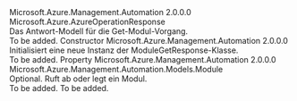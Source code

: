 <Type Name="ModuleGetResponse" FullName="Microsoft.Azure.Management.Automation.Models.ModuleGetResponse">
  <TypeSignature Language="C#" Value="public class ModuleGetResponse : Microsoft.Azure.AzureOperationResponse" />
  <TypeSignature Language="ILAsm" Value=".class public auto ansi beforefieldinit ModuleGetResponse extends Microsoft.Azure.AzureOperationResponse" />
  <TypeSignature Language="DocId" Value="T:Microsoft.Azure.Management.Automation.Models.ModuleGetResponse" />
  <TypeSignature Language="VB.NET" Value="Public Class ModuleGetResponse&#xA;Inherits AzureOperationResponse" />
  <TypeSignature Language="F#" Value="type ModuleGetResponse = class&#xA;    inherit AzureOperationResponse" />
  <AssemblyInfo>
    <AssemblyName>Microsoft.Azure.Management.Automation</AssemblyName>
    <AssemblyVersion>2.0.0.0</AssemblyVersion>
  </AssemblyInfo>
  <Base>
    <BaseTypeName>Microsoft.Azure.AzureOperationResponse</BaseTypeName>
  </Base>
  <Interfaces />
  <Docs>
    <summary>
            Das Antwort-Modell für die Get-Modul-Vorgang.
            </summary>
    <remarks>To be added.</remarks>
  </Docs>
  <Members>
    <Member MemberName=".ctor">
      <MemberSignature Language="C#" Value="public ModuleGetResponse ();" />
      <MemberSignature Language="ILAsm" Value=".method public hidebysig specialname rtspecialname instance void .ctor() cil managed" />
      <MemberSignature Language="DocId" Value="M:Microsoft.Azure.Management.Automation.Models.ModuleGetResponse.#ctor" />
      <MemberSignature Language="VB.NET" Value="Public Sub New ()" />
      <MemberType>Constructor</MemberType>
      <AssemblyInfo>
        <AssemblyName>Microsoft.Azure.Management.Automation</AssemblyName>
        <AssemblyVersion>2.0.0.0</AssemblyVersion>
      </AssemblyInfo>
      <Parameters />
      <Docs>
        <summary>
            Initialisiert eine neue Instanz der ModuleGetResponse-Klasse.
            </summary>
        <remarks>To be added.</remarks>
      </Docs>
    </Member>
    <Member MemberName="Module">
      <MemberSignature Language="C#" Value="public Microsoft.Azure.Management.Automation.Models.Module Module { get; set; }" />
      <MemberSignature Language="ILAsm" Value=".property instance class Microsoft.Azure.Management.Automation.Models.Module Module" />
      <MemberSignature Language="DocId" Value="P:Microsoft.Azure.Management.Automation.Models.ModuleGetResponse.Module" />
      <MemberSignature Language="VB.NET" Value="Public Property Module As Module" />
      <MemberSignature Language="F#" Value="member this.Module : Microsoft.Azure.Management.Automation.Models.Module with get, set" Usage="Microsoft.Azure.Management.Automation.Models.ModuleGetResponse.Module" />
      <MemberType>Property</MemberType>
      <AssemblyInfo>
        <AssemblyName>Microsoft.Azure.Management.Automation</AssemblyName>
        <AssemblyVersion>2.0.0.0</AssemblyVersion>
      </AssemblyInfo>
      <ReturnValue>
        <ReturnType>Microsoft.Azure.Management.Automation.Models.Module</ReturnType>
      </ReturnValue>
      <Docs>
        <summary>
            Optional. Ruft ab oder legt ein Modul.
            </summary>
        <value>To be added.</value>
        <remarks>To be added.</remarks>
      </Docs>
    </Member>
  </Members>
</Type>
